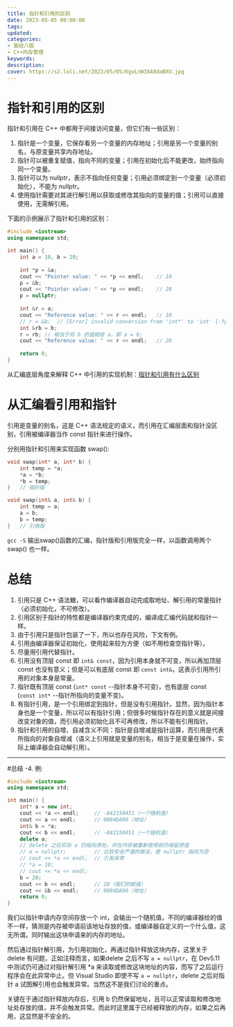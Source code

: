 ```yaml
---
title: 指针和引用的区别
date: 2023-05-05 00:00:00
tags:
updated:
categories:
- 面经八股
- C++内存管理
keywords:
description: 
cover: https://s2.loli.net/2023/05/05/KgvLnWI6A8daBXU.jpg
---
```


# 指针和引用的区别

指针和引用在 C++ 中都用于间接访问变量，但它们有一些区别：

1. 指针是一个变量，它保存看另一个变量的内存地址；引用是另一个变量的别名，与原变量共享内存地址。
2. 指针可以被重复赋值，指向不同的变量；引用在初始化后不能更改，始终指向同一个变量。
3. 指针可以为 nullptr，表示不指向任何变量；引用必须绑定到一个变量（必须初始化），不能为 nullptr。
4. 使用指针需要对其进行解引用以获取或修改其指向的变量的值；引用可以直接使用，无需解引用。

下面的示例展示了指针和引用的区别：
```C++
#include <iostream>
using namespace std;

int main() {
	int a = 10, b = 20;
	
	int *p = &a;
	cout << "Pointer value: " << *p << endl;	// 10
	p = &b;
	cout << "Pointer value: " << *p << endl;	// 20
	p = nullptr;
	
	int &r = a;
	cout << "Reference value: " << r << endl;	// 10
	// r = &b;	// [Error] invalid conversion from 'int*' to 'int' [-fpermissive]
	int &rb = b;
	r = rb;	// 相当于将 b 的值赋给 a，即 a = b; 
	cout << "Reference value: " << r << endl; 	// 20
	
	return 0;
} 
```

从汇编底层角度来解释 C++ 中引用的实现机制：[指针和引用有什么区别](https://mp.weixin.qq.com/s/5EuOKO-b-AxhR_SI9aC0ww)

# 从汇编看引用和指针
引用是变量的别名，这是 C++ 语法规定的语义，而引用在汇编层面和指针没区别，引用被编译器当作 const 指针来进行操作。

分别用指针和引用来实现函数 swap():
```C++
void swap(int* a, int* b) {
    int temp = *a;
    *a = *b;
    *b = temp;
}   // 指针版

void swap(int& a, int& b) {
    int temp = a;
    a = b;
    b = temp;
}   // 引用版
```

`gcc -S` 输出swap()函数的汇编，指针版和引用版完全一样，以函数调用两个 swap() 也一样。

# 总结
1. 引用只是 C++ 语法糖，可以看作编译器自动完成取地址、解引用的常量指针（必须初始化，不可修改）。
2. 引用区别于指针的特性都是编译器约束完成的，编译成汇编代码就和指针一样。
3. 由于引用只是指针包装了一下，所以也存在风险，下文有例。
4. 引用由编译器保证初始化，使用起来较为方便（如不用检查空指针等）。
5. 尽量用引用代替指针。
6. 引用没有顶层 const 即 `int& const`，因为引用本身就不可变，所以再加顶层 const 也没有意义；但是可以有底层 const 即 `const int&`，这表示引用所引用的对象本身是常量。
7. 指针既有顶层 const (`int* const` --指针本身不可变)，也有底层 const (`const int*` --指针所指向的变量不变)。
8. 有指针引用，是一个引用绑定到指针，但是没有引用指针。显然，因为指针本身也是一个变量，所以可以有指针引用；但很多时候指针存在的意义就是间接改变对象的值，而引用必须初始化且不可再修改，所以不能有引用指针。
9. 指针和引用的自增、自减含义不同：指针是自增减是指针运算，而引用是代表所指向的对象自增减（语义上引用就是变量的别名，相当于是变量在操作，实际上编译器会自动解引用）。

---

#总结 -4. 例:
```C++
#include <iostream>
using namespace std;

int main() {
	int* a = new int;
	cout << *a << endl;		// -842150451（一个随机值）
	cout << a << endl;		// 0084DA90（地址）
	int& b = *a;
	cout << b << endl;		// -842150451（一个随机值）
	delete a;
	// delete 之后实际 a 仍指向原处，并在内存被重新使用前仍保留原值 
	// a = nullptr;	        // 比较安全严谨的做法，使 nullptr 指向为空
	// cout << *a << endl;	// 引发异常
	// *a = 10;
	// cout << *a << endl;
	b = 20;
	cout << b << endl;		// 20（我们的赋值）
	cout << &b << endl;		// 0084DA90（地址）
	return 0;
} 
```
我们以指针申请内存空间存放一个 int，会输出一个随机值，不同的编译器给的值不一样，猜测是内存被申请前该地址存放的值，或编译器自定义的一个什么值，这无所谓。同时输出这块申请来的内存的地址。

然后通过指针解引用，为引用初始化，再通过指针释放这块内存，这里关于 delete 有问题，正如注释而言，如果delete 之后不写 `a = nullptr`，在 Dev5.11 中测试仍可通过对指针解引用 *a 来读取或修改这块地址的内容，而写了之后运行程序会在此异常中止。但 Visual Studio 即使不写 `a = nullptr`，delete 之后对指针 a 试图解引用也会触发异常。当然这不是我们讨论的重点。

关键在于通过指针释放内存后，引用 b 仍然保留地址，且可以正常读取和修改地址处存放的值，并不会触发异常。而此时这里属于已经被释放的内存，如果之后再用，这显然是不安全的。